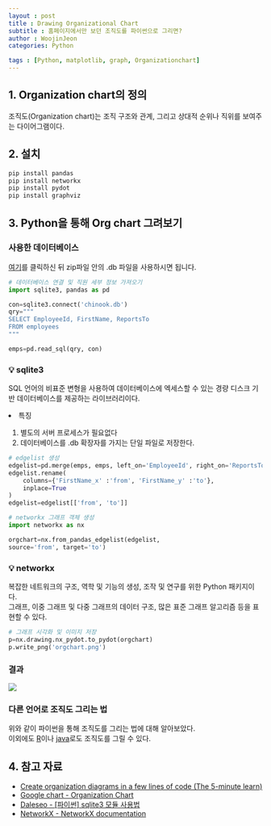 ```yaml
---
layout : post
title : Drawing Organizational Chart
subtitle : 홈페이지에서만 보던 조직도를 파이썬으로 그리면?
author : WoojinJeon
categories: Python

tags : [Python, matplotlib, graph, Organizationchart]
---
```


## 1. Organization chart의 정의

조직도(Organization chart)는 조직 구조와 관계, 그리고 상대적 순위나 직위를 보여주는 다이어그램이다.

## 2. 설치

```python
pip install pandas
pip install networkx
pip install pydot
pip install graphviz
```

## 3. Python을 통해 Org chart 그려보기

### 사용한 데이터베이스
<a href="https://www.sqlitetutorial.net/wp-content/uploads/2018/03/chinook.zip" target="_blank" rel="noopener noreferrer">여기</a>를 클릭하신 뒤 zip파일 안의 .db 파일을 사용하시면 됩니다.<br/>

```python
# 데이터베이스 연결 및 직원 세부 정보 가져오기
import sqlite3, pandas as pd

con=sqlite3.connect('chinook.db')
qry="""
SELECT EmployeeId, FirstName, ReportsTo
FROM employees
"""

emps=pd.read_sql(qry, con)
```

### 💡 sqlite3
SQL 언어의 비표준 변형을 사용하여 데이터베이스에 엑세스할 수 있는 경량 디스크 기반 데이터베이스를 제공하는 라이브러리이다.<br/>
<li>특징</li>
<ol>
    <li>별도의 서버 프로세스가 필요없다</li>
    <li>데이터베이스를 .db 확장자를 가지는 단일 파일로 저장한다.</li>
</ol>

```python
# edgelist 생성
edgelist=pd.merge(emps, emps, left_on='EmployeeId', right_on='ReportsTo')
edgelist.rename(
    columns={'FirstName_x' :'from', 'FirstName_y' :'to'},
    inplace=True
)
edgelist=edgelist[['from', 'to']]
```

```python
# networkx 그래프 객체 생성
import networkx as nx

orgchart=nx.from_pandas_edgelist(edgelist, 
source='from', target='to')
```

### 💡 networkx
복잡한 네트워크의 구조, 역학 및 기능의 생성, 조작 및 연구를 위한 Python 패키지이다.<br/>
그래프, 이중 그래프 및 다중 그래프의 데이터 구조, 많은 표준 그래프 알고리즘 등을 표현할 수 있다.<br/>

```python
# 그래프 시각화 및 이미지 저장
p=nx.drawing.nx_pydot.to_pydot(orgchart)
p.write_png('orgchart.png')
```

### 결과
<img src="https://github.com/WoojinJeonkr/WoojinJeonkr.github.io/blob/main/assets/images/post/orgchart.png?raw=true"><br/>

<h3><b>다른 언어로 조직도 그리는 법</b></h3>
위와 같이 파이썬을 통해 조직도를 그리는 법에 대해 알아보았다.<br/>
이외에도 <a href="https://towardsdatascience.com/create-organization-diagrams-in-a-few-lines-of-code-the-5-minute-learn-dcca81dac3a2" target="_blank" rel="noopener noreferrer">R</a>이나 <a href="https://developers.google.com/chart/interactive/docs/gallery/orgchart" target="_blank" rel="noopener noreferrer">java</a>로도 조직도를 그릴 수 있다.<br/>

## 4. 참고 자료
- [Create organization diagrams in a few lines of code (The 5-minute learn)](https://towardsdatascience.com/create-organization-diagrams-in-a-few-lines-of-code-the-5-minute-learn-dcca81dac3a2)
- [Google chart - Organization Chart](https://developers.google.com/chart/interactive/docs/gallery/orgchart)
- [Daleseo - [파이썬] sqlite3 모듈 사용법](https://www.daleseo.com/python-sqlite3/)
- [NetworkX - NetworkX documentation](https://networkx.org/)